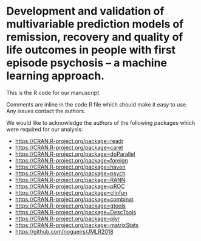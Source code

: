 # Development and validation of multivariable prediction models of remission, recovery and quality of life outcomes in people with first episode psychosis – a machine learning approach.

This is the R code for our manuscript.

Comments are inline in the code.R file which should make it easy to use. Any issues contact the authors.

We would like to acknowledge the authors of the following packages which were required for our analysis:
* https://CRAN.R-project.org/package=readr
* https://CRAN.R-project.org/package=caret
* https://CRAN.R-project.org/package=doParallel
* https://CRAN.R-project.org/package=foreign
* https://CRAN.R-project.org/package=haven
* https://CRAN.R-project.org/package=psych
* https://CRAN.R-project.org/package=RANN
* https://CRAN.R-project.org/package=pROC
* https://CRAN.R-project.org/package=clinfun
* https://CRAN.R-project.org/package=combinat
* https://CRAN.R-project.org/package=gtools
* https://CRAN.R-project.org/package=DescTools
* https://CRAN.R-project.org/package=plyr
* https://CRAN.R-project.org/package=matrixStats
* https://github.com/nogueirs/JMLR2018
